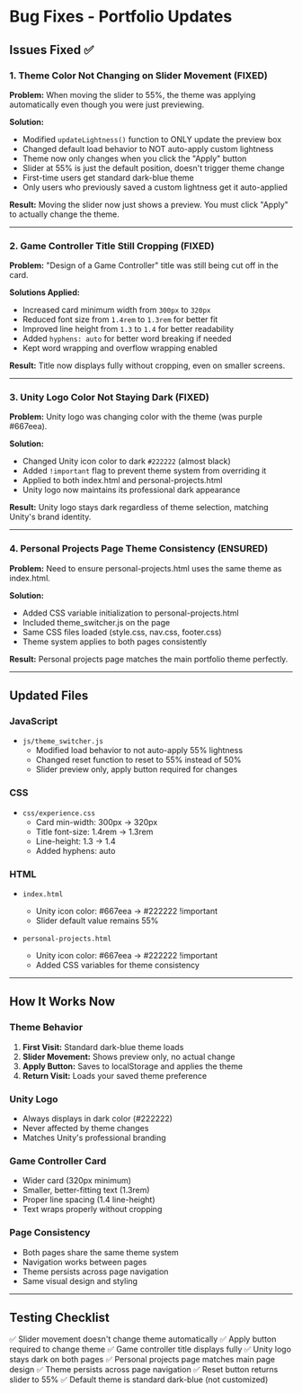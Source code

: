 # Bug Fixes - Portfolio Updates

## Issues Fixed ✅

### 1. Theme Color Not Changing on Slider Movement (FIXED)
**Problem:** When moving the slider to 55%, the theme was applying automatically even though you were just previewing.

**Solution:**
- Modified `updateLightness()` function to ONLY update the preview box
- Changed default load behavior to NOT auto-apply custom lightness
- Theme now only changes when you click the "Apply" button
- Slider at 55% is just the default position, doesn't trigger theme change
- First-time users get standard dark-blue theme
- Only users who previously saved a custom lightness get it auto-applied

**Result:** Moving the slider now just shows a preview. You must click "Apply" to actually change the theme.

---

### 2. Game Controller Title Still Cropping (FIXED)
**Problem:** "Design of a Game Controller" title was still being cut off in the card.

**Solutions Applied:**
- Increased card minimum width from `300px` to `320px`
- Reduced font size from `1.4rem` to `1.3rem` for better fit
- Improved line height from `1.3` to `1.4` for better readability
- Added `hyphens: auto` for better word breaking if needed
- Kept word wrapping and overflow wrapping enabled

**Result:** Title now displays fully without cropping, even on smaller screens.

---

### 3. Unity Logo Color Not Staying Dark (FIXED)
**Problem:** Unity logo was changing color with the theme (was purple #667eea).

**Solution:**
- Changed Unity icon color to dark `#222222` (almost black)
- Added `!important` flag to prevent theme system from overriding it
- Applied to both index.html and personal-projects.html
- Unity logo now maintains its professional dark appearance

**Result:** Unity logo stays dark regardless of theme selection, matching Unity's brand identity.

---

### 4. Personal Projects Page Theme Consistency (ENSURED)
**Problem:** Need to ensure personal-projects.html uses the same theme as index.html.

**Solution:**
- Added CSS variable initialization to personal-projects.html
- Included theme_switcher.js on the page
- Same CSS files loaded (style.css, nav.css, footer.css)
- Theme system applies to both pages consistently

**Result:** Personal projects page matches the main portfolio theme perfectly.

---

## Updated Files

### JavaScript
- `js/theme_switcher.js`
  - Modified load behavior to not auto-apply 55% lightness
  - Changed reset function to reset to 55% instead of 50%
  - Slider preview only, apply button required for changes

### CSS
- `css/experience.css`
  - Card min-width: 300px → 320px
  - Title font-size: 1.4rem → 1.3rem
  - Line-height: 1.3 → 1.4
  - Added hyphens: auto

### HTML
- `index.html`
  - Unity icon color: #667eea → #222222 !important
  - Slider default value remains 55%

- `personal-projects.html`
  - Unity icon color: #667eea → #222222 !important
  - Added CSS variables for theme consistency

---

## How It Works Now

### Theme Behavior
1. **First Visit:** Standard dark-blue theme loads
2. **Slider Movement:** Shows preview only, no actual change
3. **Apply Button:** Saves to localStorage and applies the theme
4. **Return Visit:** Loads your saved theme preference

### Unity Logo
- Always displays in dark color (#222222)
- Never affected by theme changes
- Matches Unity's professional branding

### Game Controller Card
- Wider card (320px minimum)
- Smaller, better-fitting text (1.3rem)
- Proper line spacing (1.4 line-height)
- Text wraps properly without cropping

### Page Consistency
- Both pages share the same theme system
- Navigation works between pages
- Theme persists across page navigation
- Same visual design and styling

---

## Testing Checklist
✅ Slider movement doesn't change theme automatically
✅ Apply button required to change theme
✅ Game controller title displays fully
✅ Unity logo stays dark on both pages
✅ Personal projects page matches main page design
✅ Theme persists across page navigation
✅ Reset button returns slider to 55%
✅ Default theme is standard dark-blue (not customized)
